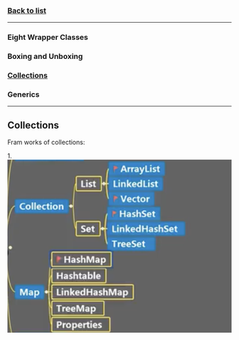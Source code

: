 ### [Back to list](https://github.com/TerryTxx/CS-Diary/blob/master/Java-OBJ/IntermediateBoost.md)

-----

### Eight Wrapper Classes
### Boxing and Unboxing
### [Collections](https://github.com/TerryTxx/CS-Diary/blob/master/Java-OBJ/collections.md)
### Generics


----
## Collections

Fram works of collections:

1.![collections frame.jpeg](pics%2Fcollections%20frame.jpeg)

